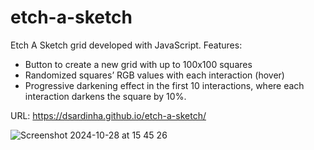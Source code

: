 # etch-a-sketch

Etch A Sketch grid developed with JavaScript. 
Features:
- Button to create a new grid with up to 100x100 squares
- Randomized squares’ RGB values with each interaction (hover)
- Progressive darkening effect in the first 10 interactions, where each interaction darkens the square by 10%.

URL: https://dsardinha.github.io/etch-a-sketch/

![Screenshot 2024-10-28 at 15 45 26](https://github.com/user-attachments/assets/b56d3732-f344-4f87-97e9-81a2ddb2638a)
